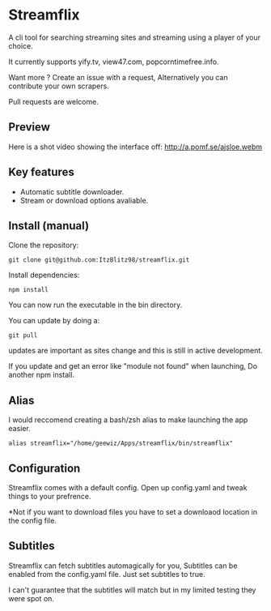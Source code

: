 # Streamflix

A cli tool for searching streaming sites and streaming using a player of your choice.

It currently supports yify.tv, view47.com, popcorntimefree.info.

Want more ? Create an issue with a request, Alternatively you can contribute your own scrapers.

Pull requests are welcome.

## Preview
Here is a shot video showing the interface off: http://a.pomf.se/ajsloe.webm

## Key features
*   Automatic subtitle downloader.
*   Stream or download options avaliable.

## Install (manual)

Clone the repository:

```
git clone git@github.com:ItzBlitz98/streamflix.git
```


Install dependencies:

```
npm install
```

You can now run the executable in the bin directory.

You can update by doing a:
```
git pull
```
updates are important as sites change and this is still in active development.

If you update and get an error like "module not found" when launching, Do another npm install.

## Alias
I would reccomend creating a bash/zsh alias to make launching the app easier.
```
alias streamflix="/home/geewiz/Apps/streamflix/bin/streamflix"
```

## Configuration

Streamflix comes with a default config. Open up config.yaml and tweak things to your prefrence.

*Not if you want to download files you have to set a downloaod location in the config file.


## Subtitles
Streamflix can fetch subtitles automagically for you, Subtitles can be enabled from the config.yaml file. Just set subtitles to true.

I can't guarantee that the subtitles will match but in my limited testing they were spot on.
